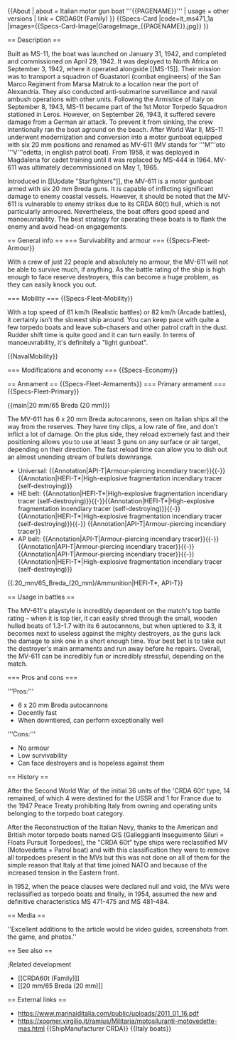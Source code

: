 {{About
| about = Italian motor gun boat '''{{PAGENAME}}'''
| usage = other versions
| link = CRDA60t (Family)
}}
{{Specs-Card
|code=it_ms471_1a
|images={{Specs-Card-Image|GarageImage_{{PAGENAME}}.jpg}}
}}

== Description ==
<!-- ''In the first part of the description, cover the history of the ship's creation and military application. In the second part, tell the reader about using this ship in the game. Add a screenshot: if a beginner player has a hard time remembering vehicles by name, a picture will help them identify the ship in question.'' -->
Built as MS-11, the boat was launched on January 31, 1942, and completed and commissioned on April 29, 1942. It was deployed to North Africa on September 3, 1942, where it operated alongside [[MS-15]]. Their mission was to transport a squadron of Guastatori (combat engineers) of the San Marco Regiment from Marsa Matruk to a location near the port of Alexandria. They also conducted anti-submarine surveillance and naval ambush operations with other units. Following the Armistice of Italy on September 8, 1943, MS-11 became part of the 1st Motor Torpedo Squadron stationed in Leros. However, on September 26, 1943, it suffered severe damage from a German air attack. To prevent it from sinking, the crew intentionally ran the boat aground on the beach. After World War II, MS-11 underwent modernization and conversion into a motor gunboat equipped with six 20 mm positions and renamed as MV-611 (MV stands for '''M'''oto '''V'''edetta, in english patrol boat). From 1958, it was deployed in Magdalena for cadet training until it was replaced by MS-444 in 1964. MV-611 was ultimately decommissioned on May 1, 1965.

Introduced in [[Update "Starfighters"]], the MV-611 is a motor gunboat armed with six 20 mm Breda guns. It is capable of inflicting significant damage to enemy coastal vessels. However, it should be noted that the MV-611 is vulnerable to enemy strikes due to its CRDA 60(t) hull, which is not particularly armoured. Nevertheless, the boat offers good speed and manoeuvrability. The best strategy for operating these boats is to flank the enemy and avoid head-on engagements.

== General info ==
=== Survivability and armour ===
{{Specs-Fleet-Armour}}
<!-- ''Talk about the vehicle's armour. Note the most well-defended and most vulnerable zones, e.g. the ammo magazine. Evaluate the composition of components and assemblies responsible for movement and manoeuvrability. Evaluate the survivability of the primary and secondary armaments separately. Don't forget to mention the size of the crew, which plays an important role in fleet mechanics. Save tips on preserving survivability for the "Usage in battles" section. If necessary, use a graphical template to show the most well-protected or most vulnerable points in the armour.'' -->
With a crew of just 22 people and absolutely no armour, the MV-611 will not be able to survive much, if anything. As the battle rating of the ship is high enough to face reserve destroyers, this can become a huge problem, as they can easily knock you out.

=== Mobility ===
{{Specs-Fleet-Mobility}}
<!-- ''Write about the ship's mobility. Evaluate its power and manoeuvrability, rudder rerouting speed, stopping speed at full tilt, with its maximum forward and reverse speed.'' -->
With a top speed of 61 km/h (Realistic battles) or 82 km/h (Arcade battles), it certainly isn't the slowest ship around. You can keep pace with quite a few torpedo boats and leave sub-chasers and other patrol craft in the dust. Rudder shift time is quite good and it can turn easily. In terms of manoeuvrability, it's definitely a "light gunboat".

{{NavalMobility}}

=== Modifications and economy ===
{{Specs-Economy}}

== Armament ==
{{Specs-Fleet-Armaments}}
=== Primary armament ===
{{Specs-Fleet-Primary}}
<!-- ''Provide information about the characteristics of the primary armament. Evaluate their efficacy in battle based on their reload speed, ballistics and the capacity of their shells. Add a link to the main article about the weapon: <code><nowiki>{{main|Weapon name (calibre)}}</nowiki></code>. Broadly describe the ammunition available for the primary armament, and provide recommendations on how to use it and which ammunition to choose.'' -->
{{main|20 mm/65 Breda (20 mm)}}

The MV-611 has 6 x 20 mm Breda autocannons, seen on Italian ships all the way from the reserves. They have tiny clips, a low rate of fire, and don't inflict a lot of damage. On the plus side, they reload extremely fast and their positioning allows you to use at least 3 guns on any surface or air target, depending on their direction. The fast reload time can allow you to dish out an almost unending stream of bullets downrange.

* Universal: {{Annotation|API-T|Armour-piercing incendiary tracer}}{{-}}{{Annotation|HEFI-T*|High-explosive fragmentation incendiary tracer (self-destroying)}}
* HE belt: {{Annotation|HEFI-T*|High-explosive fragmentation incendiary tracer (self-destroying)}}{{-}}{{Annotation|HEFI-T*|High-explosive fragmentation incendiary tracer (self-destroying)}}{{-}}{{Annotation|HEFI-T*|High-explosive fragmentation incendiary tracer (self-destroying)}}{{-}}  {{Annotation|API-T|Armour-piercing incendiary tracer}}
* AP belt: {{Annotation|API-T|Armour-piercing incendiary tracer}}{{-}}{{Annotation|API-T|Armour-piercing incendiary tracer}}{{-}}{{Annotation|API-T|Armour-piercing incendiary tracer}}{{-}}{{Annotation|HEFI-T*|High-explosive fragmentation incendiary tracer (self-destroying)}}

{{:20_mm/65_Breda_(20_mm)/Ammunition|HEFI-T*, API-T}}

== Usage in battles ==
<!-- ''Describe the technique of using this ship, the characteristics of her use in a team and tips on strategy. Abstain from writing an entire guide – don't try to provide a single point of view, but give the reader food for thought. Talk about the most dangerous opponents for this vehicle and provide recommendations on fighting them. If necessary, note the specifics of playing with this vehicle in various modes (AB, RB, SB).'' -->
The MV-611's playstyle is incredibly dependent on the match's top battle rating - when it is top tier, it can easily shred through the small, wooden hulled boats of 1.3-1.7 with its 6 autocannons, but when uptiered to 3.3, it becomes next to useless against the mighty destroyers, as the guns lack the damage to sink one in a short enough time. Your best bet is to take out the destroyer's main armaments and run away before he repairs. Overall, the MV-611 can be incredibly fun or incredibly stressful, depending on the match.

=== Pros and cons ===
<!-- ''Summarise and briefly evaluate the vehicle in terms of its characteristics and combat effectiveness. Mark its pros and cons in the bulleted list. Try not to use more than 6 points for each of the characteristics. Avoid using categorical definitions such as "bad", "good" and the like - use substitutions with softer forms such as "inadequate" and "effective".'' -->
'''Pros:'''

* 6 x 20 mm Breda autocannons
* Decently fast
* When downtiered, can perform exceptionally well

'''Cons:'''

* No armour
* Low survivability
* Can face destroyers and is hopeless against them

== History ==
<!-- ''Describe the history of the creation and combat usage of the ship in more detail than in the introduction. If the historical reference turns out to be too long, take it to a separate article, taking a link to the article about the ship and adding a block "/History" (example: <nowiki>https://wiki.warthunder.com/(Ship-name)/History</nowiki>) and add a link to it here using the <code>main</code> template. Be sure to reference text and sources by using <code><nowiki><ref></ref></nowiki></code>, as well as adding them at the end of the article with <code><nowiki><references /></nowiki></code>. This section may also include the ship's dev blog entry (if applicable) and the in-game encyclopedia description (under <code><nowiki>=== In-game description ===</nowiki></code>, also if applicable).'' -->
After the Second World War, of the initial 36 units of the 'CRDA 60t' type, 14 remained, of which 4 were destined for the USSR and 1 for France due to the 1947 Peace Treaty prohibiting Italy from owning and operating units belonging to the torpedo boat category.

After the Reconstruction of the Italian Navy, thanks to the American and British motor torpedo boats named GIS (Galleggianti Inseguimento Siluri = Floats Pursuit Torpedoes), the "CRDA 60t" type ships were reclassified MV (Motovedetta = Patrol boat) and with this classification they were to remove all torpedoes present in the MVs but this was not done on all of them for the simple reason that Italy at that time joined NATO and because of the increased tension in the Eastern front.

In 1952, when the peace clauses were declared null and void, the MVs were reclassified as torpedo boats and finally, in 1954, assumed the new and definitive characteristics MS 471-475 and MS 481-484.

== Media ==
<!-- ''Excellent additions to the article would be video guides, screenshots from the game, and photos.'' -->
''Excellent additions to the article would be video guides, screenshots from the game, and photos.''

== See also ==
<!-- ''Links to articles on the War Thunder Wiki that you think will be useful for the reader, for example:''
* ''reference to the series of the ship;''
* ''links to approximate analogues of other nations and research trees.'' -->

;Related development

* [[CRDA60t (Family)]]
* [[20 mm/65 Breda (20 mm)]]

== External links ==
<!-- ''Paste links to sources and external resources, such as:''
* ''topic on the official game forum;''
* ''other literature.'' -->

* https://www.marinaiditalia.com/public/uploads/2011_01_16.pdf
* https://xoomer.virgilio.it/ramius/Militaria/motosiluranti-motovedette-mas.html
{{ShipManufacturer CRDA}}
{{Italy boats}}